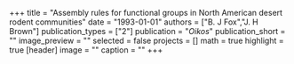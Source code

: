 +++
title = "Assembly rules for functional groups in North American desert rodent communities"
date = "1993-01-01"
authors = ["B. J Fox","J. H Brown"]
publication_types = ["2"]
publication = "_Oikos_"
publication_short = ""
image_preview = ""
selected = false
projects = []
math = true
highlight = true
[header]
image = ""
caption = ""
+++

